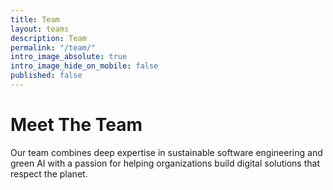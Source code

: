 ```yaml
---
title: Team
layout: teams
description: Team
permalink: "/team/"
intro_image_absolute: true
intro_image_hide_on_mobile: false
published: false
---
```


# Meet The Team

Our team combines deep expertise in sustainable software engineering and green AI with a passion for helping organizations build digital solutions that respect the planet.
